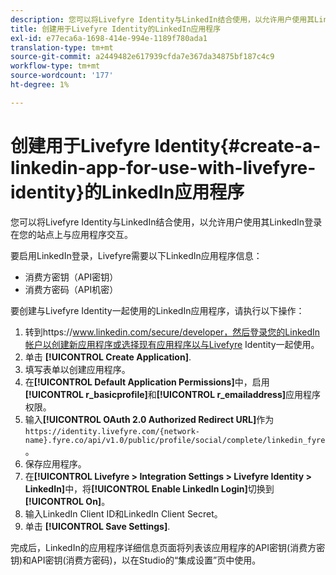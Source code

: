 ```yaml
---
description: 您可以将Livefyre Identity与LinkedIn结合使用，以允许用户使用其LinkedIn登录在您的站点上与应用程序交互。
title: 创建用于Livefyre Identity的LinkedIn应用程序
exl-id: e77eca6a-1698-414e-994e-1189f780ada1
translation-type: tm+mt
source-git-commit: a2449482e617939cfda7e367da34875bf187c4c9
workflow-type: tm+mt
source-wordcount: '177'
ht-degree: 1%

---
```


# 创建用于Livefyre Identity{#create-a-linkedin-app-for-use-with-livefyre-identity}的LinkedIn应用程序

您可以将Livefyre Identity与LinkedIn结合使用，以允许用户使用其LinkedIn登录在您的站点上与应用程序交互。

要启用LinkedIn登录，Livefyre需要以下LinkedIn应用程序信息：

* 消费方密钥（API密钥）
* 消费方密码（API机密）

要创建与Livefyre Identity一起使用的LinkedIn应用程序，请执行以下操作：

1. 转到https://www.linkedin.com/secure/developer，然后登录您的LinkedIn帐户以创建新应用程序或选择现有应用程序以与Livefyre Identity一起使用。
1. 单击 **[!UICONTROL Create Application]**.
1. 填写表单以创建应用程序。
1. 在&#x200B;**[!UICONTROL Default Application Permissions]**&#x200B;中，启用&#x200B;**[!UICONTROL r_basicprofile]**&#x200B;和&#x200B;**[!UICONTROL r_emailaddress]**&#x200B;应用程序权限。
1. 输入&#x200B;**[!UICONTROL OAuth 2.0 Authorized Redirect URL]**&#x200B;作为`https://identity.livefyre.com/{network-name}.fyre.co/api/v1.0/public/profile/social/complete/linkedin_fyre`。
1. 保存应用程序。
1. 在&#x200B;**[!UICONTROL Livefyre > Integration Settings > Livefyre Identity > LinkedIn]**&#x200B;中，将&#x200B;**[!UICONTROL Enable LinkedIn Login]**&#x200B;切换到&#x200B;**[!UICONTROL On]**。
1. 输入LinkedIn Client ID和LinkedIn Client Secret。
1. 单击 **[!UICONTROL Save Settings]**.

完成后，LinkedIn的应用程序详细信息页面将列表该应用程序的API密钥(消费方密钥)和API密钥(消费方密码)，以在Studio的“集成设置”页中使用。
